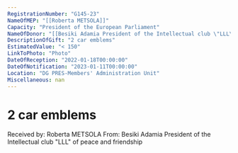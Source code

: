 ```yaml
---
RegistrationNumber: "G145-23"
NameOfMEP: "[[Roberta METSOLA]]"
Capacity: "President of the European Parliament"
NameOfDonor: "[[Besiki Adamia President of the Intellectual club \"LLL\" of peace and friendship]]"
DescriptionOfGift: "2 car emblems"
EstimatedValue: "< 150"
LinkToPhoto: "Photo"
DateOfReception: "2022-01-18T00:00:00"
DateOfNotification: "2023-01-11T00:00:00"
Location: "DG PRES-Members' Administration Unit"
Miscellaneous: nan
---
```


# 2 car emblems

Received by: Roberta METSOLA
From: Besiki Adamia President of the Intellectual club "LLL" of peace and friendship
